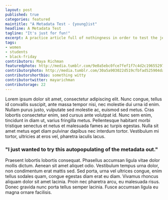 ```yaml
---
layout: post
published: true
categories: featured
maintitle: "A Metadata Test - {young}ist"
headline: A Metadata Test
tagline: "It's just for fun!"
excerpt: A practice article full of nothingness in order to test the jekyll logic. I now know I need to have excerpt otherwise the entire article is shown, because of default excerpt values through jekyll.
tags: 
- women 
- students
- black-friday
contributors: Maya Richman
featuredphoto: http://media.tumblr.com/9e0a5ebc0fce7fef1f7c4d2c19655297/tumblr_inline_mvhw7xDuZM1rkj9dw.jpg
contributorphoto: http://media.tumblr.com/30a5a903022d519cfbfad525904da6dd/tumblr_inline_mocar7RARS1rkj9dw.jpg
contributorshortbio: something witty
contributortwitter: mayarichman
contributorage: 22
---
```

<p>Lorem ipsum dolor sit amet, consectetur adipiscing elit. Nunc congue, tellus id convallis suscipit, ante massa tempor nisi, nec molestie dui urna id enim. Nullam purus justo, vulputate sed molestie ac, euismod sed metus. Cras lobortis consectetur enim, sed cursus ante volutpat id. Nunc sem enim, tincidunt in diam ut, varius fringilla metus. Pellentesque habitant morbi tristique senectus et netus et malesuada fames ac turpis egestas. Nulla sit amet metus eget diam pulvinar dapibus nec interdum tortor. Vestibulum mi tortor, ultricies at eros vel, pharetra iaculis lacus.</p>
<h3 class='large-quote'><font class='quotations'>"</font>I just wanted to try this autopopulating of the metadata out.<font class='quotations'>"</font></h3>
<p>Praesent lobortis lobortis consequat. Phasellus accumsan ligula vitae dolor mollis dictum. Aenean sit amet aliquet odio. Vestibulum tempus urna dolor, non condimentum erat mattis sed. Sed porta, urna vel ultrices congue, enim tellus sodales quam, congue egestas diam erat eu diam. Vivamus rhoncus aliquam dolor sit amet lacinia. Proin nec pharetra arcu, eu malesuada risus. Donec gravida nunc porta tellus semper lacinia. Fusce accumsan ligula eu magna ornare facilisis.</p>



